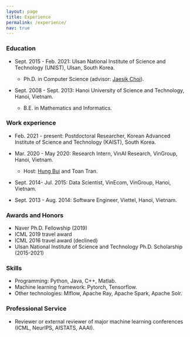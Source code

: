 ```yaml
---
layout: page
title: Experience
permalink: /experience/
nav: true
---
```


<!-- ## Experience -->

### Education

+ Sept. 2015 - Feb. 2021: Ulsan National Institute of Science and Technology (UNIST), Ulsan, South Korea.
    + Ph.D. in Computer Science (advisor: <a href="http://sailab.kaist.ac.kr/members/jaesik/">Jaesik Choi</a>).

+ Sept. 2008 - Sept. 2013: Hanoi University of Science and Technology, Hanoi, Vietnam.
    + B.E. in Mathematics and Informatics.

### Work experience

+ Feb. 2021 - present: Postdoctoral Researcher, Korean Advanced Institute of Science and Technology (KAIST), South Korea.
    
+ Mar. 2020 - May 2020: Research Intern, VinAI Research, VinGroup, Hanoi, Vietnam. 
    + Host: <a href="https://sites.google.com/site/buihhung/">Hung Bui</a> and Toan Tran. 

+ Sept. 2014- Jul. 2015: Data Scientist, VinEcom, VinGroup, Hanoi, Vietnam.

+ Sept. 2013 - Aug. 2014: Software Engineer, Viettel, Hanoi, Vietnam.

### Awards and Honors

+ Naver Ph.D. Fellowship (2019)
+ ICML 2019 travel award 
+ ICML 2016 travel award (declined)
+ Ulsan National Institute of Science and Technology Ph.D. Scholarship (2015-2021)

### Skills
+ Programming: Python, Java, C++, Matlab.
+ Machine learning framework: Pytorch, Tensorflow.
+ Other technologies: Mlflow, Apache Ray, Apache Spark, Apache Solr. 

### Professional Service

+ Reviewer or external reviewer of major machine learning conferences (ICML, NeurIPS, AISTATS, AAAI).